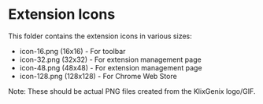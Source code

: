 # Extension Icons

This folder contains the extension icons in various sizes:

- icon-16.png (16x16) - For toolbar
- icon-32.png (32x32) - For extension management page
- icon-48.png (48x48) - For extension management page
- icon-128.png (128x128) - For Chrome Web Store

Note: These should be actual PNG files created from the KlixGenix logo/GIF.

